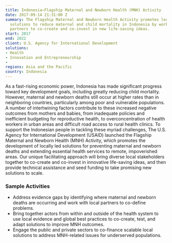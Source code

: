 ```yaml
---
title: Indonesia—Flagship Maternal and Newborn Health (MNH) Activity
date: 2017-09-14 21:31:00 Z
summary: The Flagship Maternal and Newborn Health Activity promotes locally developed
  solutions to reduce maternal and child mortality in Indonesia by working with diverse
  partners to co-create and co-invest in new life-saving ideas.
start: 2017
end: 2022
client: U.S. Agency for International Development
solutions:
- Health
- Innovation and Entrepreneurship
- 
regions: Asia and the Pacific
country: Indonesia
---
```


As a fast-rising economic power, Indonesia has made significant progress toward key development goals, including greatly reducing child mortality. However, maternal and newborn deaths still occur at higher rates than in neighboring countries, particularly among poor and vulnerable populations. A number of intertwining factors contribute to these increased negative outcomes from mothers and babies, from inadequate policies and inefficient budgeting for reproductive health, to overconcentration of health workers in urban areas and difficult road access to rural health clinics.
To support the Indonesian people in tackling these myriad challenges, The U.S. Agency for International Development (USAID) launched the Flagship Maternal and Newborn Health (MNH) Activity, which promotes the development of locally led solutions for preventing maternal and newborn deaths and extending essential health services to remote, impoverished areas. Our unique facilitating approach will bring diverse local stakeholders together to co-create and co-invest in innovative life-saving ideas, and then provide technical assistance and seed funding to take promising new solutions to scale.

### Sample Activities

* Address evidence gaps by identifying where maternal and newborn deaths are occurring and work with local partners to co-define problems.
* Bring together actors from within and outside of the health system to use local evidence and global best practices to co-create, test, and adapt solutions to improve MNH outcomes.
* Engage the public and private sectors to co-finance scalable local solutions to address MNH-related issues for underserved populations.
